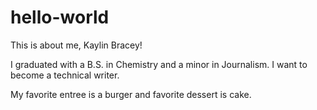 # hello-world
This is about me, Kaylin Bracey!

I graduated with a B.S. in Chemistry and a minor in Journalism. I want to become a technical writer. 

My favorite entree  is a burger and favorite dessert is cake.
